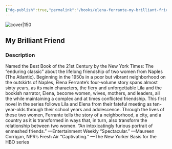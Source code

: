 ```yaml
---
{"dg-publish":true,"permalink":"/books/elena-ferrante-my-brilliant-friend/","title":"\"My Brilliant Friend\"","tags":["contemporary","friendship","coming-of-age"]}
---
```




![cover|150](http://books.google.com/books/content?id=mLTRDwAAQBAJ&printsec=frontcover&img=1&zoom=1&edge=curl&source=gbs_api)

## My Brilliant Friend

### Description

Named the Best Book of the 21st Century by the New York Times: The “enduring classic” about the lifelong friendship of two women from Naples (The Atlantic). Beginning in the 1950s in a poor but vibrant neighborhood on the outskirts of Naples, Elena Ferrante’s four-volume story spans almost sixty years, as its main characters, the fiery and unforgettable Lila and the bookish narrator, Elena, become women, wives, mothers, and leaders, all the while maintaining a complex and at times conflicted friendship. This first novel in the series follows Lila and Elena from their fateful meeting as ten-year-olds through their school years and adolescence. Through the lives of these two women, Ferrante tells the story of a neighborhood, a city, and a country as it is transformed in ways that, in turn, also transform the relationship between two women. “An intoxicatingly furious portrait of enmeshed friends.” —Entertainment Weekly “Spectacular.” —Maureen Corrigan, NPR’s Fresh Air “Captivating.” —The New Yorker Basis for the HBO series
```